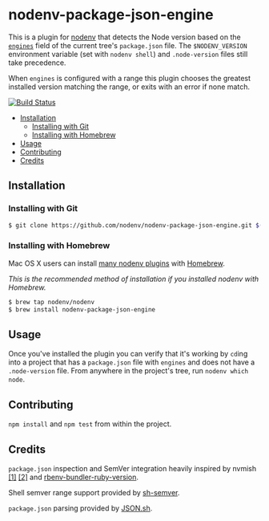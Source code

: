 # nodenv-package-json-engine

This is a plugin for [nodenv](https://github.com/nodenv/nodenv)
that detects the Node version based on the [`engines`](https://docs.npmjs.com/files/package.json#engines) field of the current tree's `package.json` file. The `$NODENV_VERSION` environment variable (set with `nodenv shell`) and `.node-version` files still take precedence.

When `engines` is configured with a range this plugin chooses the greatest installed version matching the range, or exits with an error if none match.

[![Build Status](https://travis-ci.org/nodenv/nodenv-package-json-engine.svg?branch=master)](https://travis-ci.org/nodenv/nodenv-package-json-engine)

<!-- toc -->

- [Installation](#installation)
  * [Installing with Git](#installing-with-git)
  * [Installing with Homebrew](#installing-with-homebrew)
- [Usage](#usage)
- [Contributing](#contributing)
- [Credits](#credits)

<!-- tocstop -->

## Installation

### Installing with Git

```sh
$ git clone https://github.com/nodenv/nodenv-package-json-engine.git $(nodenv root)/plugins/nodenv-package-json-engine
```

### Installing with Homebrew

Mac OS X users can install [many nodenv plugins](https://github.com/nodenv/homebrew-nodenv) with [Homebrew](http://brew.sh).

*This is the recommended method of installation if you installed nodenv with
Homebrew.*

```sh
$ brew tap nodenv/nodenv
$ brew install nodenv-package-json-engine
```

## Usage

Once you've installed the plugin you can verify that it's working by `cd`ing into a project that has a `package.json` file with `engines` and does not have a `.node-version` file.  From anywhere in the project's tree, run `nodenv which node`.

## Contributing

`npm install` and `npm test` from within the project.

## Credits

`package.json` inspection and SemVer integration heavily inspired by nvmish [[1]](https://github.com/goodeggs/homebrew-delivery-eng/blob/master/nvmish.sh) [[2]](https://gist.github.com/assaf/ee377a186371e2e269a7) and [rbenv-bundler-ruby-version](https://github.com/aripollak/rbenv-bundler-ruby-version).

Shell semver range support provided by [sh-semver](https://github.com/qzb/sh-semver).

`package.json` parsing provided by [JSON.sh](https://github.com/dominictarr/JSON.sh).
